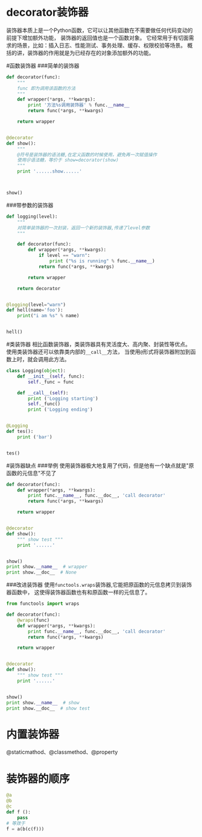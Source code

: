 # decorator装饰器

装饰器本质上是一个Python函数，它可以让其他函数在不需要做任何代码变动的前提下增加额外功能，
装饰器的返回值也是一个函数对象。
它经常用于有切面需求的场景，比如：插入日志、性能测试、事务处理、缓存、权限校验等场景。
概括的讲，装饰器的作用就是为已经存在的对象添加额外的功能。

#函数装饰器
###简单的装饰器
```python
def decorator(func):
    """
    func 即为调用该函数的方法
    """
    def wrapper(*args, **kwargs):
        print '方法%s调用装饰器' % func.__name__
        return func(*args, **kwargs)

    return wrapper


@decorator
def show():
    """
    @符号是装饰器的语法糖,在定义函数的时候使用，避免再一次赋值操作
    使用＠语法糖，等价于 show=decorator(show)
    """
    print '......show......'



show()

```
###带参数的装饰器
```python
def logging(level):
    """
    对简单装饰器的一次封装，返回一个新的装饰器,传递了level参数
    """

    def decorator(func):
        def wrapper(*args, **kwargs):
            if level == "warn":
                print ("%s is running" % func.__name__)
            return func(*args, **kwargs)

        return wrapper

    return decorator


@logging(level="warn")
def hell(name='foo'):
    print("i am %s" % name)


hell()
```
#类装饰器
相比函数装饰器，类装饰器具有灵活度大、高内聚、封装性等优点。
使用类装饰器还可以依靠类内部的`__call__`方法，
当使用`@`形式将装饰器附加到函数上时，就会调用此方法。

```python
class Logging(object):
    def __init__(self, func):
        self._func = func

    def __call__(self):
        print ('Logging starting')
        self._func()
        print ('Logging ending')


@Logging
def tes():
    print ('bar')


tes()
```

#装饰器缺点
###举例
使用装饰器极大地复用了代码，但是他有一个缺点就是"原函数的元信息"不见了
```python
def decorator(func):
    def wrapper(*args, **kwargs):
        print func.__name__, func.__doc__, 'call decorator'
        return func(*args, **kwargs)

    return wrapper


@decorator
def show():
    """ show test """
    print '......'


show()
print show.__name__  # wrapper
print show.__doc__  # None
```
###改进装饰器
使用`functools.wraps`装饰器,它能把原函数的元信息拷贝到装饰器函数中，
这使得装饰器函数也有和原函数一样的元信息了。
```python
from functools import wraps

def decorator(func):
    @wraps(func)
    def wrapper(*args, **kwargs):
        print func.__name__, func.__doc__, 'call decorator'
        return func(*args, **kwargs)

    return wrapper


@decorator
def show():
    """ show test """
    print '......'


show()
print show.__name__  # show
print show.__doc__  # show test

```


# 内置装饰器
@staticmathod、@classmethod、@property


# 装饰器的顺序
```python
@a
@b
@c
def f ():
    pass
# 等效于
f = a(b(c(f)))
```


